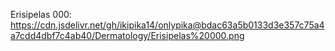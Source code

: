 Erisipelas 000:
https://cdn.jsdelivr.net/gh/ikipika14/onlypika@bdac63a5b0133d3e357c75a4a7cdd4dbf7c4ab40/Dermatology/Erisipelas%20000.png
